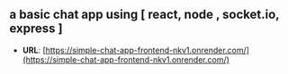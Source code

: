 ## a basic chat app using [ react, node , socket.io, express ]
- **URL**: [https://simple-chat-app-frontend-nkv1.onrender.com/](https://simple-chat-app-frontend-nkv1.onrender.com/)

